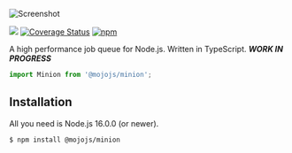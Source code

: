 
![Screenshot](https://raw.github.com/mojolicious/minion.js/main/examples/admin.png?raw=true)

[![](https://github.com/mojolicious/minion.js/workflows/test/badge.svg)](https://github.com/mojolicious/minion.js/actions)
[![Coverage Status](https://coveralls.io/repos/github/mojolicious/minion.js/badge.svg?branch=main)](https://coveralls.io/github/mojolicious/minion.js?branch=main)
[![npm](https://img.shields.io/npm/v/@mojojs/minion.svg)](https://www.npmjs.com/package/@mojojs/minion)

A high performance job queue for Node.js. Written in TypeScript. ***WORK IN PROGRESS***

```js
import Minion from '@mojojs/minion';

```

## Installation

All you need is Node.js 16.0.0 (or newer).

```
$ npm install @mojojs/minion
```
